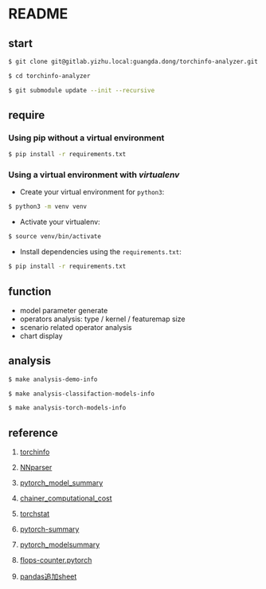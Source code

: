 # README

## start

```bash
$ git clone git@gitlab.yizhu.local:guangda.dong/torchinfo-analyzer.git

$ cd torchinfo-analyzer

$ git submodule update --init --recursive
```

## require

### Using pip without a virtual environment

```bash
$ pip install -r requirements.txt
```

### Using a virtual environment with *virtualenv*

- Create your virtual environment for `python3`:

```bash
$ python3 -m venv venv
```
   
- Activate your virtualenv:

```bash
$ source venv/bin/activate
```

- Install dependencies using the `requirements.txt`:

```bash
$ pip install -r requirements.txt
```

## function

- model parameter generate
- operators analysis: type / kernel / featuremap size
- scenario related operator analysis
- chart display

## analysis

```bash
$ make analysis-demo-info

$ make analysis-classifaction-models-info

$ make analysis-torch-models-info
```

## reference

1. [torchinfo](https://github.com/TylerYep/torchinfo)
1. [NNparser](https://github.com/alexhegit/NNparser)
1. [pytorch_model_summary](https://github.com/ceykmc/pytorch_model_summary)
1. [chainer_computational_cost](https://github.com/belltailjp/chainer_computational_cost)
1. [torchstat](https://github.com/Swall0w/torchstat)
1. [pytorch-summary](https://github.com/sksq96/pytorch-summary)
1. [pytorch_modelsummary](https://github.com/jacobkimmel/pytorch_modelsummary)
1. [flops-counter.pytorch](https://github.com/sovrasov/flops-counter.pytorch)

1. [pandas追加sheet](https://blog.csdn.net/gf1321111/article/details/130041260)
